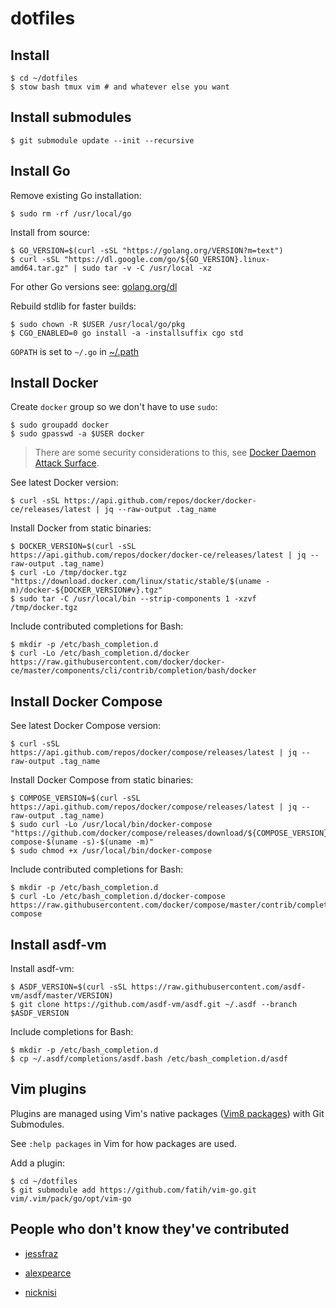 dotfiles
========


Install
-------

```console
$ cd ~/dotfiles
$ stow bash tmux vim # and whatever else you want
```


Install submodules
------------------

```console
$ git submodule update --init --recursive
```


Install Go
----------

Remove existing Go installation:
```console
$ sudo rm -rf /usr/local/go
```

Install from source:
```console
$ GO_VERSION=$(curl -sSL "https://golang.org/VERSION?m=text")
$ curl -sSL "https://dl.google.com/go/${GO_VERSION}.linux-amd64.tar.gz" | sudo tar -v -C /usr/local -xz
```
For other Go versions see: [golang.org/dl](https://golang.org/dl/)

Rebuild stdlib for faster builds:
```console
$ sudo chown -R $USER /usr/local/go/pkg
$ CGO_ENABLED=0 go install -a -installsuffix cgo std
```

`GOPATH` is set to `~/.go` in [~/.path](bash/.path)


Install Docker
--------------

Create `docker` group so we don't have to use `sudo`:
```console
$ sudo groupadd docker
$ sudo gpasswd -a $USER docker
```

> There are some security considerations to this, see
> [Docker Daemon Attack Surface][].

See latest Docker version:
```console
$ curl -sSL https://api.github.com/repos/docker/docker-ce/releases/latest | jq --raw-output .tag_name
```

Install Docker from static binaries:
```console
$ DOCKER_VERSION=$(curl -sSL https://api.github.com/repos/docker/docker-ce/releases/latest | jq --raw-output .tag_name)
$ curl -Lo /tmp/docker.tgz "https://download.docker.com/linux/static/stable/$(uname -m)/docker-${DOCKER_VERSION#v}.tgz"
$ sudo tar -C /usr/local/bin --strip-components 1 -xzvf /tmp/docker.tgz
```

Include contributed completions for Bash:
```console
$ mkdir -p /etc/bash_completion.d
$ curl -Lo /etc/bash_completion.d/docker https://raw.githubusercontent.com/docker/docker-ce/master/components/cli/contrib/completion/bash/docker
```


Install Docker Compose
----------------------

See latest Docker Compose version:
```console
$ curl -sSL https://api.github.com/repos/docker/compose/releases/latest | jq --raw-output .tag_name
```

Install Docker Compose from static binaries:
```console
$ COMPOSE_VERSION=$(curl -sSL https://api.github.com/repos/docker/compose/releases/latest | jq --raw-output .tag_name)
$ sudo curl -Lo /usr/local/bin/docker-compose "https://github.com/docker/compose/releases/download/${COMPOSE_VERSION}/docker-compose-$(uname -s)-$(uname -m)"
$ sudo chmod +x /usr/local/bin/docker-compose
```

Include contributed completions for Bash:
```console
$ mkdir -p /etc/bash_completion.d
$ curl -Lo /etc/bash_completion.d/docker-compose https://raw.githubusercontent.com/docker/compose/master/contrib/completion/bash/docker-compose
```


Install asdf-vm
---------------

Install asdf-vm:
```console
$ ASDF_VERSION=$(curl -sSL https://raw.githubusercontent.com/asdf-vm/asdf/master/VERSION)
$ git clone https://github.com/asdf-vm/asdf.git ~/.asdf --branch $ASDF_VERSION
```

Include completions for Bash:
```console
$ mkdir -p /etc/bash_completion.d
$ cp ~/.asdf/completions/asdf.bash /etc/bash_completion.d/asdf
```


Vim plugins
-----------

Plugins are managed using Vim's native packages ([Vim8 packages][]) with Git
Submodules.

See `:help packages` in Vim for how packages are used.

Add a plugin:
```console
$ cd ~/dotfiles
$ git submodule add https://github.com/fatih/vim-go.git vim/.vim/pack/go/opt/vim-go
```


People who don't know they've contributed
-----------------------------------------

- [jessfraz](https://github.com/jessfraz/dotfiles)
- [alexpearce](https://github.com/alexpearce/dotfiles)
- [nicknisi](https://github.com/nicknisi/dotfiles/)


  [Docker Daemon Attack Surface]: https://docs.docker.com/engine/security/security/#docker-daemon-attack-surface

  [Vim8 packages]: https://vimhelp.org/repeat.txt.html#packages
